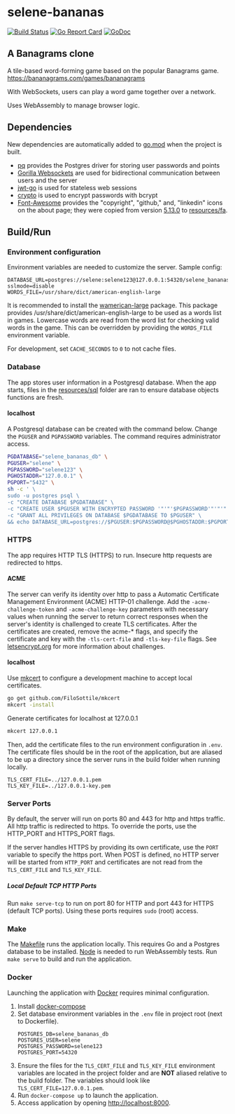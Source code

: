 # selene-bananas

[![Build Status](https://travis-ci.org/jacobpatterson1549/selene-bananas.svg?branch=master)](https://travis-ci.org/jacobpatterson1549/selene-bananas)
[![Go Report Card](https://goreportcard.com/badge/github.com/jacobpatterson1549/selene-bananas)](https://goreportcard.com/report/github.com/jacobpatterson1549/selene-bananas)
[![GoDoc](https://godoc.org/github.com/jacobpatterson1549/selene-bananas?status.svg)](https://godoc.org/github.com/jacobpatterson1549/selene-bananas)


## A Banagrams clone

A tile-based word-forming game based on the popular Banagrams game.  <https://bananagrams.com/games/bananagrams>

With WebSockets, users can play a word game together over a network.

Uses WebAssembly to manage browser logic.

## Dependencies

New dependencies are automatically added to [go.mod](go/go.mod) when the project is built.
* [pq](https://github.com/lib/pq) provides the Postgres driver for storing user passwords and points
* [Gorilla Websockets](https://github.com/gorilla/websocket) are used for bidirectional communication between users and the server
* [jwt-go](https://github.com/dgrijalva/jwt-go) is used for stateless web sessions
* [crypto](https://github.com/golang/crypto) is used to  encrypt passwords with bcrypt
* [Font-Awesome](https://github.com/FortAwesome/Font-Awesome) provides the "copyright", "github," and, "linkedin" icons on the about page; they were copied from version [5.13.0](https://github.com/FortAwesome/Font-Awesome/releases/tag/5.13.0) to [resources/fa](resources/fa).

## Build/Run

### Environment configuration

Environment variables are needed to customize the server.  Sample config:
```
DATABASE_URL=postgres://selene:selene123@127.0.0.1:54320/selene_bananas_db?sslmode=disable
WORDS_FILE=/usr/share/dict/american-english-large
```

It is recommended to install the [wamerican-large](https://packages.debian.org/buster/wamerican-large) package.  This package provides /usr/share/dict/american-english-large to be used as a words list in games.  Lowercase words are read from the word list for checking valid words in the game.  This can be overridden by providing the `WORDS_FILE` environment variable.

For development, set `CACHE_SECONDS` to `0` to not cache files.

### Database

The app stores user information in a Postgresql database.  When the app starts, files in the [resources/sql](resources/sql) folder are ran to ensure database objects functions are fresh.

#### localhost

A Postgresql database can be created with the command below.  Change the `PGUSER` and `PGPASSWORD` variables.  The command requires administrator access.
```bash
PGDATABASE="selene_bananas_db" \
PGUSER="selene" \
PGPASSWORD="selene123" \
PGHOSTADDR="127.0.0.1" \
PGPORT="5432" \
sh -c ' \
sudo -u postgres psql \
-c "CREATE DATABASE $PGDATABASE" \
-c "CREATE USER $PGUSER WITH ENCRYPTED PASSWORD '"'"'$PGPASSWORD'"'"'" \
-c "GRANT ALL PRIVILEGES ON DATABASE $PGDATABASE TO $PGUSER" \
&& echo DATABASE_URL=postgres://$PGUSER:$PGPASSWORD@$PGHOSTADDR:$PGPORT/$PGDATABASE'
```

### HTTPS

The app requires HTTP TLS (HTTPS) to run. Insecure http requests are redirected to https.

#### ACME

The server can verify its identity over http to pass a Automatic Certificate Management Environment (ACME) HTTP-01 challenge.  Add the `-acme-challenge-token` and `-acme-challenge-key` parameters with necessary values when running the server to return correct responses when the server's identity is challenged to create TLS certificates.  After the certificates are created, remove the acme-* flags, and specify the certificate and key with the `-tls-cert-file` and `-tls-key-file` flags. See [letsencrypt.org](https://letsencrypt.org/docs/challenge-types/#http-01-challenge) for more information about challenges.

#### localhost

Use [mkcert](https://github.com/FiloSottile/mkcert) to configure a development machine to accept local certificates.
```bash
go get github.com/FiloSottile/mkcert
mkcert -install
```
Generate certificates for localhost at 127.0.0.1
```bash
mkcert 127.0.0.1
```
Then, add the certificate files to the run environment configuration in `.env`.  The certificate files should be in the root of the application, but are aliased to be up a directory since the server runs in the build folder when running locally.
```
TLS_CERT_FILE=../127.0.0.1.pem
TLS_KEY_FILE=../127.0.0.1-key.pem
```

### Server Ports

By default, the server will run on ports 80 and 443 for http and https traffic.  All http traffic is redirected to https.  To override the ports, use the HTTP_PORT and HTTPS_PORT flags.

If the server handles HTTPS by providing its own certificate, use the `PORT` variable to specify the https port.  When POST is defined, no HTTP server will be started from `HTTP_PORT` and certificates are not read from the `TLS_CERT_FILE` and `TLS_KEY_FILE`.

##### Local Default TCP HTTP Ports

Run `make serve-tcp` to run on port 80 for HTTP and port 443 for HTTPS (default TCP ports).  Using these ports requires `sudo` (root) access.

### Make

The [Makefile](Makefile) runs the application locally.  This requires Go and a Postgres database to be installed.  [Node](https://github.com/nodejs) is needed to run WebAssembly tests.  Run `make serve` to build and run the application.

### Docker

Launching the application with [Docker](https://www.docker.com) requires minimal configuration.

1. Install [docker-compose](https://github.com/docker/compose)
1. Set database environment variables in the `.env` file in project root (next to Dockerfile).
    ```
    POSTGRES_DB=selene_bananas_db
    POSTGRES_USER=selene
    POSTGRES_PASSWORD=selene123
    POSTGRES_PORT=54320
    ```
1. Ensure the files for the `TLS_CERT_FILE` and `TLS_KEY_FILE` environment variables are located in the project folder and are **NOT** aliased relative to the build folder.  The variables should look like `TLS_CERT_FILE=127.0.0.1.pem`.
1. Run `docker-compose up` to launch the application.
1. Access application by opening <http://localhost:8000>.